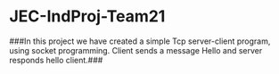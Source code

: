 # JEC-IndProj-Team21
###In this project we have created a simple Tcp server-client program, using socket programming.
Client sends a message Hello and server responds hello client.###
